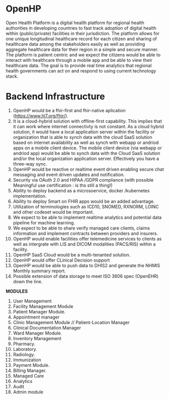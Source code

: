 # OpenHP
Open Health Platform is a digital health platform for regional health authorities in developing countries to fast track adoption of digital health within (public/private) facilities in their jurisdiction. The platform allows for one unique longitudinal healthcare record for each citizen and sharing of healthcare data among the stakeholders easily as well as providing aggregate healthcare data for their region in a simple and secure manner.
The platform is patient centric and we expect the citizens would be able to interact with healthcare through a mobile app and be able to view their healthcare data.
The goal is to provide real time analytics that regional health governments can act on and respond to using current technology stack.

# Backend Infrastructure
1. OpenHP would be a fhir-first and fhir-native aplication (https://www.hl7.org/fhir/). 
1. It is a cloud-hybrid solution with offline-first capability. This implies that it can work where internet connectivty is not constant. As a cloud hybrid solution, it would have a local application server within the facility or organization that is able to synch data  with the cloud SaaS solution based on internet availability as well as synch with webapp or andriod apps on a mobile client device. The mobile client device (via webapp or andriod app) would be able to synch data with the Cloud SaaS solution and/or the local organization application server. Effectively you have a three-way sync.
1. OpenHP would be reactive or realtime event driven enabling secure chat messaging and event driven updates and notification.
1. Security via OAuth 2.0 and HIPAA /GDPR compliance (with possible Meaningful use certification : is ths still a thing!)
1. Ability to deploy backend as a microsoervice, docker /kubernetes implementation.
1. Ability to deploy Smart on FHIR apps would be an added advantage.
1. Utilization of terminologies such as ICD10, SNOMED, RXNORM, LOINC and other codeset would be important.
1. We expect to be able to implement realtime analytics and potential data pipeline for machine learning.
1. We expect to be able to share verify managed care clients, claims information and implement contracts between providers and insurers.
1. OpenHP would enable facilities offer telemedicine services to clients as well as intergrate with LIS and DICOM modalities (PACS/RIS) within a facility.
1. OpenHP SaaS Cloud would be a multi-tenanted solution.
1. OpenHP would offer CLinical Decision support
1. OpenHP would be able to push data to DHIS2 and generate the NHMIS Monthly summary report.
1. Possible extension of data storage to meet ISO 3606 spec (OpenEHR) down the line.

**MODULES**
1. User Management
1. Facility Management Module
1. Patient Manager Module.
1. Appointment manager
1. Clinic Management Module // Patient-Location Manager
1. Clinical Documentation Manager
1. Ward Manager Module.
1. Inventory Management
1. Pharmacy.
1. Laboratory.
1. Radiology.
1. Immunization
1. Payment Module.
1. Billing Manager.
1. Managed Care
1. Analytics
1. Audit
1. Admin module
